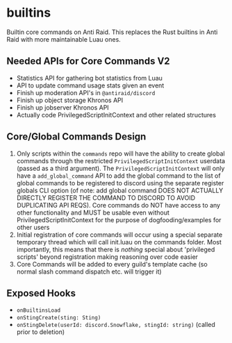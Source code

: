 # builtins

Builtin core commands on Anti Raid. This replaces the Rust builtins in Anti Raid with more maintainable Luau ones.

## Needed APIs for Core Commands V2

- Statistics API for gathering bot statistics from Luau 
- API to update command usage stats given an event
- Finish up moderation API's in ``@antiraid/discord``
- Finish up object storage Khronos API
- Finish up jobserver Khronos API
- Actually code PrivilegedScriptInitContext and other related structures

## Core/Global Commands Design

1. Only scripts within the ``commands`` repo will have the ability to create global commands through the restricted ``PrivilegedScriptInitContext`` userdata (passed as a third argument). The ``PrivilegedScriptInitContext`` will only have a ``add_global_command`` API to add the global command to the list of global commands to be registered to discord using the separate register globals CLI option (of note: add global command DOES NOT ACTUALLY DIRECTLY REGISTER THE COMMAND TO DISCORD TO AVOID DUPLICATING API REQS). Core commands do NOT have access to any other functionality and MUST be usable even without PrivilegedScriptInitContext for the purpose of dogfooding/examples for other users
2. Initial registration of core commands will occur using a special separate temporary thread which will call init.luau on the commands folder. Most importantly, this means that there is *nothing* special about 'privileged scripts' beyond registration making reasoning over code easier
3. Core Commands will be added to every guild's template cache (so normal slash command dispatch etc. will trigger it)

## Exposed Hooks

- `onBuiltinsLoad`
- `onStingCreate(sting: Sting)`
- `onStingDelete(userId: discord.Snowflake, stingId: string)` (called prior to deletion)